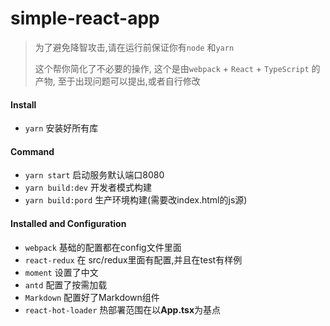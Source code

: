 # simple-react-app

> 为了避免降智攻击,请在运行前保证你有```node``` 和```yarn``` 
>
> 这个帮你简化了不必要的操作, 这个是由```webpack```  + ```React``` + ```TypeScript``` 的产物, 至于出现问题可以提出,或者自行修改

#### Install

* ```yarn``` 安装好所有库

#### Command

* ```yarn start``` 启动服务默认端口8080
* ```yarn build:dev``` 开发者模式构建
* ```yarn build:pord``` 生产环境构建(需要改index.html的js源)

#### Installed and Configuration 

* ```webpack``` 基础的配置都在config文件里面
* ```react-redux```  在 src/redux里面有配置,并且在test有样例
* ```moment``` 设置了中文
* ```antd``` 配置了按需加载
* ```Markdown``` 配置好了Markdown组件
* ```react-hot-loader``` 热部署范围在以**App.tsx**为基点
